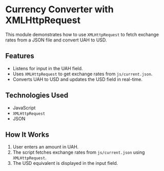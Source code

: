 # Currency Converter with XMLHttpRequest

This module demonstrates how to use `XMLHttpRequest` to fetch exchange rates from a JSON file and convert UAH to USD.

##  Features
- Listens for input in the UAH field.
- Uses `XMLHttpRequest` to get exchange rates from `js/current.json`.
- Converts UAH to USD and updates the USD field in real-time.

##  Technologies Used
- JavaScript
- `XMLHttpRequest`
- JSON

##  How It Works
1. User enters an amount in UAH.
2. The script fetches exchange rates from `js/current.json` using `XMLHttpRequest`.
3. The USD equivalent is displayed in the input field.

